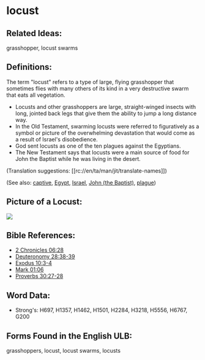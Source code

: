 # locust

## Related Ideas:

grasshopper, locust swarms

## Definitions:

The term "locust" refers to a type of large, flying grasshopper that sometimes flies with many others of its kind in a very destructive swarm that eats all vegetation.

* Locusts and other grasshoppers are large, straight-winged insects with long, jointed back legs that give them the ability to jump a long distance way.
* In the Old Testament, swarming locusts were referred to figuratively as a symbol or picture of the overwhelming devastation that would come as a result of Israel's disobedience.
* God sent locusts as one of the ten plagues against the Egyptians.
* The New Testament says that locusts were a main source of food for John the Baptist while he was living in the desert.

(Translation suggestions: [[rc://en/ta/man/jit/translate-names]])

(See also: [captive](../other/captive.md), [Egypt](../names/egypt.md), [Israel](../kt/israel.md), [John (the Baptist)](../names/johnthebaptist.md), [plague](../other/plague.md))

## Picture of a Locust:

<a href="https://content.bibletranslationtools.org/WycliffeAssociates/en_tw/raw/branch/master/PNGs/l/Locust_fc.png"><img src="https://content.bibletranslationtools.org/WycliffeAssociates/en_tw/raw/branch/master/PNGs/l/Locust_fc.png" ></a>

## Bible References:

* [2 Chronicles 06:28](rc://en/tn/help/2ch/06/28)
* [Deuteronomy 28:38-39](rc://en/tn/help/deu/28/38)
* [Exodus 10:3-4](rc://en/tn/help/exo/10/03)
* [Mark 01:06](rc://en/tn/help/mrk/01/06)
* [Proverbs 30:27-28](rc://en/tn/help/pro/30/27)

## Word Data:

* Strong's: H697, H1357, H1462, H1501, H2284, H3218, H5556, H6767, G200

## Forms Found in the English ULB:

grasshoppers, locust, locust swarms, locusts


